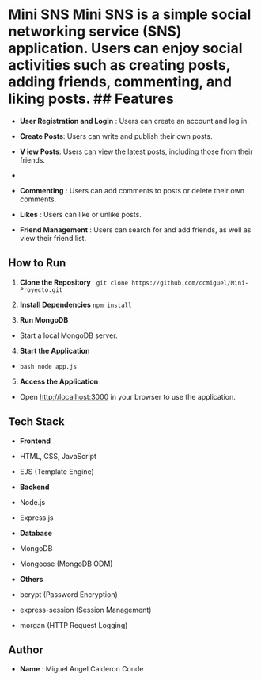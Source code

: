 # Mini SNS Mini SNS is a simple social networking service (SNS) application. Users can enjoy social activities such as creating posts, adding friends, commenting, and liking posts. ## Features
- **User Registration and Login** : Users can create an account and log in.
- **Create Posts**: Users can write and publish their own posts.

- **V iew Posts**: Users can view the latest posts, including those from their friends.
- 
- **Commenting** : Users can add comments to posts or delete their own comments.
  
- **Likes** : Users can like or unlike posts.
- **Friend Management** : Users can search for and add friends, as well as view their friend list.

## How to Run
1. **Clone the Repository**
 ``` git clone https://github.com/ccmiguel/Mini-Proyecto.git```

3. **Install Dependencies**
 ```npm install```

4. **Run MongoDB**
- Start a local MongoDB server.
  
4. **Start the Application**
- ```bash node app.js```
  
5. **Access the Application**
 - Open [http://localhost:3000](http://localhost:3000) in your browser to use the application.

## Tech Stack 
- **Frontend**
 - HTML, CSS, JavaScript
 - EJS (Template Engine)
   
- **Backend**
 - Node.js
 - Express.js
   
- **Database**
 - MongoDB
 - Mongoose (MongoDB ODM)
   
- **Others**
 - bcrypt (Password Encryption)
 - express-session (Session Management)
 - morgan (HTTP Request Logging)
   
## Author 
- **Name** : Miguel Angel Calderon Conde
